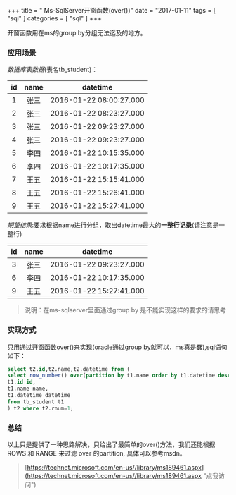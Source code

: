+++
title = " Ms-SqlServer开窗函数(over())"
date = "2017-01-11"
tags = [ "sql" ]
categories = [ "sql" ]
+++

开窗函数用在ms的group by分组无法迄及的地方。
<!--more-->
### 应用场景

*数据库表数据*(表名tb_student)：

| id | name | datetime |
| :---: | :---: | :---: |
| 1 | 张三  | 2016-01-22 08:00:27.000 |
| 2 | 张三  | 2016-01-22 08:23:27.000 |
| 3 | 张三  | 2016-01-22 09:23:27.000 |
| 4 | 张三  | 2016-01-22 09:23:27.000 |
| 5 | 李四  | 2016-01-22 10:15:35.000 |
| 6 | 李四  | 2016-01-22 10:17:35.000 |
| 7 | 王五  | 2016-01-22 15:15:41.000 |
| 8 | 王五  | 2016-01-22 15:26:41.000 |
| 9 | 王五  | 2016-01-22 15:27:41.000 |

*期望结果*:要求根据name进行分组，取出datetime最大的**一整行记录**(请注意是一整行)

| id | name | datetime |
| :---: | :---: | :---: |
| 3 | 张三  | 2016-01-22 09:23:27.000 |
| 6 | 李四  | 2016-01-22 10:17:35.000 |
| 9 | 王五  | 2016-01-22 15:27:41.000 |

>说明：在ms-sqlserver里面通过group by 是不能实现这样的要求的请思考

### 实现方式

只用通过开窗函数over()来实现(oracle通过group by就可以，ms真是蠢),sql语句如下：

```sql
select t2.id,t2.name,t2.datetime from (
select row_number() over(partition by t1.name order by t1.datetime desc) rnum,
t1.id id,
t1.name name,
t1.datetime datetime
from tb_student t1
) t2 where t2.rnum=1;
```

### 总结

以上只是提供了一种思路解决，只给出了最简单的over()方法，我们还能根据ROWS 和 RANGE 来过滤 over 的partition,
具体可以参考msdn。

>[https://technet.microsoft.com/en-us//library/ms189461.aspx](https://technet.microsoft.com/en-us//library/ms189461.aspx "点我访问")
